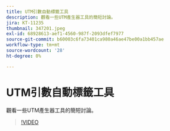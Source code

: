 ```yaml
---
title: UTM引數自動標籤工具
description: 觀看一些UTM產生器工具的簡短討論。
jira: KT-11235
thumbnail: 347201.jpeg
exl-id: 68928613-aef1-4560-987f-2093dfef7977
source-git-commit: b60003c6fa73401ca980a46ae47be00a1bb457ae
workflow-type: tm+mt
source-wordcount: '28'
ht-degree: 0%

---
```


# UTM引數自動標籤工具

觀看一些UTM產生器工具的簡短討論。

>[!VIDEO](https://video.tv.adobe.com/v/347201/?quality=12&learn=on)
